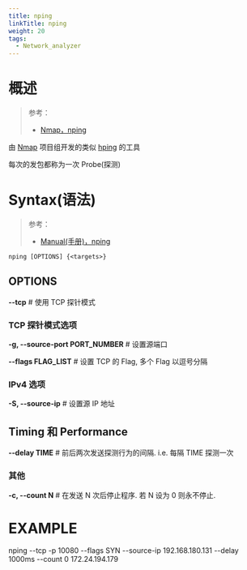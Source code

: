 ```yaml
---
title: nping
linkTitle: nping
weight: 20
tags:
  - Network_analyzer
---
```


# 概述

> 参考：
>
> - [Nmap，nping](https://nmap.org/nping/)

由 [Nmap](/docs/7.信息安全/Utility/Nmap.md) 项目组开发的类似 [hping](/docs/4.数据通信/Utility/hping.md) 的工具

每次的发包都称为一次 Probe(探测)

# Syntax(语法)

> 参考：
>
> - [Manual(手册)，nping](https://nmap.org/book/nping-man.html)

`nping [OPTIONS] {<targets>}`

## OPTIONS

**--tcp** # 使用 TCP 探针模式

### TCP 探针模式选项

**-g, --source-port PORT_NUMBER** # 设置源端口

**--flags FLAG_LIST** # 设置 TCP 的 Flag, 多个 Flag 以逗号分隔

### IPv4 选项

**-S, --source-ip** # 设置源 IP 地址

## Timing 和 Performance

**--delay TIME** # 前后两次发送探测行为的间隔. i.e. 每隔 TIME 探测一次

### 其他

**-c, --count N** # 在发送 N 次后停止程序. 若 N 设为 0 则永不停止.

# EXAMPLE

nping --tcp -p 10080 --flags SYN --source-ip 192.168.180.131 --delay 1000ms --count 0 172.24.194.179

